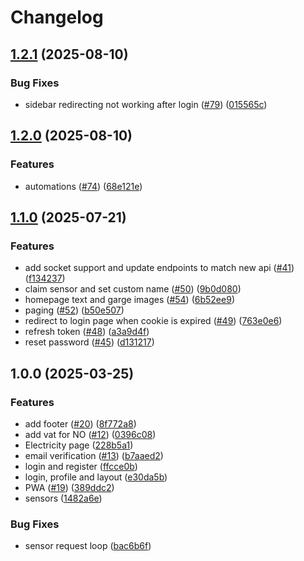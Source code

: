 # Changelog

## [1.2.1](https://github.com/sondresjolyst/garge-app/compare/v1.2.0...v1.2.1) (2025-08-10)


### Bug Fixes

* sidebar redirecting not working after login ([#79](https://github.com/sondresjolyst/garge-app/issues/79)) ([015565c](https://github.com/sondresjolyst/garge-app/commit/015565c35c425ebd3db8039ed762c3efb9237105))

## [1.2.0](https://github.com/sondresjolyst/garge-app/compare/v1.1.0...v1.2.0) (2025-08-10)


### Features

* automations ([#74](https://github.com/sondresjolyst/garge-app/issues/74)) ([68e121e](https://github.com/sondresjolyst/garge-app/commit/68e121ef8aae4378c7cb982339815045ba985b07))

## [1.1.0](https://github.com/sondresjolyst/garge-app/compare/v1.0.0...v1.1.0) (2025-07-21)


### Features

* add socket support and update endpoints to match new api ([#41](https://github.com/sondresjolyst/garge-app/issues/41)) ([f134237](https://github.com/sondresjolyst/garge-app/commit/f134237019d6e85a342632d30aa099436f5ddd09))
* claim sensor and set custom name ([#50](https://github.com/sondresjolyst/garge-app/issues/50)) ([9b0d080](https://github.com/sondresjolyst/garge-app/commit/9b0d080e25135b9863d9a1dcaef12d6660cafc4f))
* homepage text and garge images ([#54](https://github.com/sondresjolyst/garge-app/issues/54)) ([6b52ee9](https://github.com/sondresjolyst/garge-app/commit/6b52ee91539482740102f1e66f953c17ec3444ff))
* paging ([#52](https://github.com/sondresjolyst/garge-app/issues/52)) ([b50e507](https://github.com/sondresjolyst/garge-app/commit/b50e5075df1fc506192ee5312c6fcd68bca5602f))
* redirect to login page when cookie is expired ([#49](https://github.com/sondresjolyst/garge-app/issues/49)) ([763e0e6](https://github.com/sondresjolyst/garge-app/commit/763e0e6a5461716a5497a1e1ddf80ced9901e348))
* refresh token ([#48](https://github.com/sondresjolyst/garge-app/issues/48)) ([a3a9d4f](https://github.com/sondresjolyst/garge-app/commit/a3a9d4fd8acbd6249e2cb2b44603a99f519e8212))
* reset password ([#45](https://github.com/sondresjolyst/garge-app/issues/45)) ([d131217](https://github.com/sondresjolyst/garge-app/commit/d1312173a5e93d967b8a5066b3aea64572d7e0ef))

## 1.0.0 (2025-03-25)


### Features

* add footer ([#20](https://github.com/sondresjolyst/garge-app/issues/20)) ([8f772a8](https://github.com/sondresjolyst/garge-app/commit/8f772a8714281394b93fba3546bea143f406bad4))
* add vat for NO ([#12](https://github.com/sondresjolyst/garge-app/issues/12)) ([0396c08](https://github.com/sondresjolyst/garge-app/commit/0396c0857a71e5b04048a54fbf3a369e793c97c8))
* Electricity page ([228b5a1](https://github.com/sondresjolyst/garge-app/commit/228b5a1b85ccc1b16165410389288236d38a862a))
* email verification ([#13](https://github.com/sondresjolyst/garge-app/issues/13)) ([b7aaed2](https://github.com/sondresjolyst/garge-app/commit/b7aaed251fac73543d42031aac7dfa8b1a0b8f6d))
* login and register ([ffcce0b](https://github.com/sondresjolyst/garge-app/commit/ffcce0b437b6268a958b70a0c9709f57bf33529c))
* login, profile and layout ([e30da5b](https://github.com/sondresjolyst/garge-app/commit/e30da5b7cd6fcc645319c75071dd5b4e5a8976f1))
* PWA ([#19](https://github.com/sondresjolyst/garge-app/issues/19)) ([389ddc2](https://github.com/sondresjolyst/garge-app/commit/389ddc20a03ee83faee6284a53cdb92babf0ae43))
* sensors ([1482a6e](https://github.com/sondresjolyst/garge-app/commit/1482a6e19e7ab75344975b32c7b42ad96e220df0))


### Bug Fixes

* sensor request loop ([bac6b6f](https://github.com/sondresjolyst/garge-app/commit/bac6b6fd50a6278a7c6e9dab198101dc6295950b))
